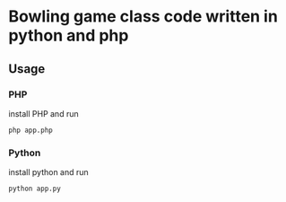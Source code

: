 # Bowling game class code written in python and php

## Usage

### PHP

install PHP and run

```
php app.php
```

### Python

install python and run

```
python app.py
```
